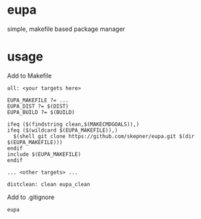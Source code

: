 # eupa
simple, makefile based package manager

# usage

Add to Makefile

    all: <your targets here>

    EUPA_MAKEFILE ?= ...
    EUPA_DIST ?= $(DIST)
    EUPA_BUILD ?= $(BUILD)

    ifeq ($(findstring clean,$(MAKECMDGOALS)),)
    ifeq ($(wildcard $(EUPA_MAKEFILE)),)
      $(shell git clone https://github.com/skepner/eupa.git $(dir $(EUPA_MAKEFILE)))
    endif
    include $(EUPA_MAKEFILE)
    endif

    ... <other targets> ...

    distclean: clean eupa_clean

Add to .gitignore

    eupa
